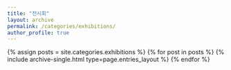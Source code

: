 ```yaml
---
title: "전시회"
layout: archive
permalink: /categories/exhibitions/
author_profile: true
---
```



{% assign posts = site.categories.exhibitions %}
{% for post in posts %} {% include archive-single.html type=page.entries_layout %} {% endfor %}